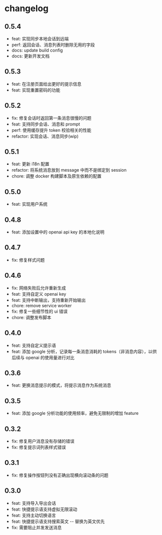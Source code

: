 # changelog

## 0.5.4

- feat: 实现同步本地会话到远端
- perf: 返回会话、消息列表时删除无用的字段
- docs: update build config
- docs: 更新开发文档

## 0.5.3

- feat: 在注册页面给出更好的提示信息
- feat: 实现重置密码的功能

## 0.5.2

- fix: 修复会话时返回第一条消息很慢的问题
- feat: 支持同步会话、消息和 prompt
- perf: 使用缓存提升 token 校验相关的性能
- refactor: 实现会话、消息同步(wip)

## 0.5.1

- feat: 更新 i18n 配置
- refactor: 将系统消息放到 message 中而不是绑定到 session
- chore: 调整 docker 构建脚本及原生依赖的配置

## 0.5.0

- feat: 实现用户系统

## 0.4.8

- feat: 添加设置中的 openai api key 的本地化说明

## 0.4.7

- fix: 修复样式问题

## 0.4.6

- fix: 网络失败后允许重新生成
- feat: 支持自定义 openai key
- feat: 支持中断输出，支持重新开始输出
- chore: remove service worker
- fix: 修复一些细节性的 ui 错误
- chore: 调整发布脚本

## 0.4.0

- feat: 支持自定义提示语
- feat: 添加 google 分析，记录每一条消息消耗的 tokens（非消息内容），以供后续与 openai 的使用量进行对比

## 0.3.6

- feat: 更换消息提示的模式，将提示消息作为系统消息

## 0.3.5

- feat: 添加 google 分析功能的使用频率，避免无限制的增加 feature

## 0.3.2

- fix: 修复用户消息没有存储的错误
- fix: 修复提示词列表样式错误

## 0.3.1

- fix: 修复操作按钮列没有正确出现横向滚动条的问题

## 0.3.0

- feat: 支持导入导出会话
- feat: 快捷提示语支持虚拟无限滚动
- feat: 支持主动切换语言
- feat: 快捷提示语支持搜索英文 -- 替换为英文优先
- fix: 需要阻止并发发送消息
